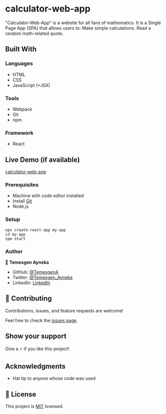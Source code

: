 # calculator-web-app

"Calculator-Web-App" is a website for all fans of mathematics. It is a Single Page App (SPA) that allows users to: Make simple calculations. Read a random math-related quote.

## Built With

### Languages

- HTML
- CSS
- JavaScript (+JSX)

### Tools

- Webpack
- Git
- npm

### Framework

- React

## Live Demo (if available)

[calculator-web-app](https://temesgena.github.io/my-list/dist/)

### Prerequisites

- Machine with code editor installed
- Install [Git](https://git-scm.com/book/en/v2/Getting-Started-Installing-Git)
- Node.js

### Setup

```
npx create-react-app my-app
cd my-app
npm start

```

### Author

👤 **Temesgen Ayneka**

- GitHub: [@TemesgenA](https://github.com/TemesgenA)
- Twitter: [@Temesgen_Ayneka](https://twitter.com/Temesgen_Ayneka)
- LinkedIn: [LinkedIn](https://www.linkedin.com/in/temesgen-ayneka/)

## 🤝 Contributing

Contributions, issues, and feature requests are welcome!

Feel free to check the [issues page](https://github.com/TemesgenA/my-list/issues).

## Show your support

Give a ⭐️ if you like this project!

## Acknowledgments

- Hat tip to anyone whose code was used

## 📝 License

This project is [MIT](./LICENSE) licensed.
